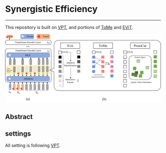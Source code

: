 # Synergistic Efficiency 

------

This repository is built on [VPT](https://github.com/kmnp/vpt), and portions of [ToMe](https://github.com/facebookresearch/ToMe) and [EViT](https://github.com/youweiliang/evit).

![vpt_teaser](https://github.com/ChuiZhao/EECS_553_Project/blob/Zach/imgs/pipeline.png)

## Abstract


## settings

All setting is following [VPT](https://github.com/kmnp/vpt).

